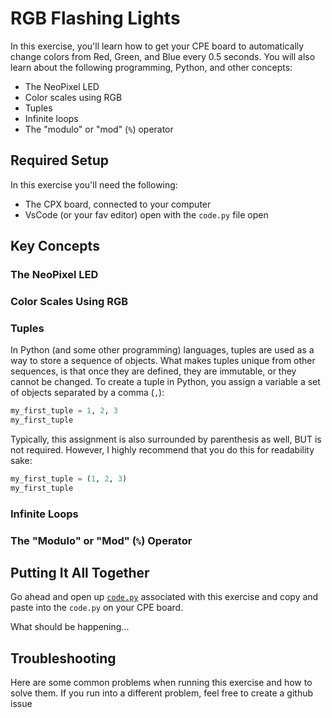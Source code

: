 # RGB Flashing Lights

In this exercise, you'll learn how to get your CPE board to automatically change colors from Red, Green, and Blue every 0.5 seconds.  You will also learn about the following programming, Python, and other concepts:

* The NeoPixel LED
* Color scales using RGB
* Tuples
* Infinite loops
* The "modulo" or "mod" (`%`) operator

## Required Setup

In this exercise you'll need the following:

* The CPX board, connected to your computer
* VsCode (or your fav editor) open with the `code.py` file open

## Key Concepts

### The NeoPixel LED

### Color Scales Using RGB

### Tuples

In Python (and some other programming) languages, tuples are used as a way to store a sequence of objects.  What makes tuples unique from other sequences, is that once they are defined, they are immutable, or they cannot be changed.  To create a tuple in Python, you assign a variable a set of objects separated by a comma (`,`):

```python
my_first_tuple = 1, 2, 3
my_first_tuple
```

Typically, this assignment is also surrounded by parenthesis as well, BUT is not required.  However, I highly recommend that you do this for readability sake:

```python
my_first_tuple = (1, 2, 3)
my_first_tuple
```

### Infinite Loops

### The "Modulo" or "Mod" (`%`) Operator

## Putting It All Together

Go ahead and open up [`code.py`](code.py) associated with this exercise and copy and paste into the `code.py` on your CPE board.

What should be happening...

## Troubleshooting

Here are some common problems when running this exercise and how to solve them.  If you run into a different problem, feel free to create a github issue
